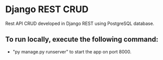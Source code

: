 # Django REST CRUD

Rest API CRUD developed in Django REST using PostgreSQL database.

## To run locally, execute the following command:

* "py manage.py runserver" to start the app on port 8000.
